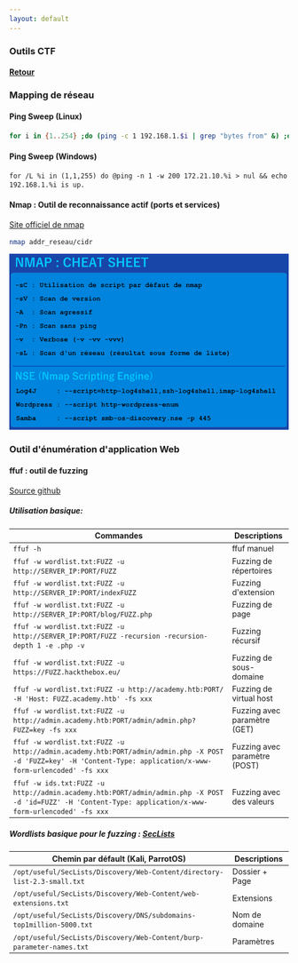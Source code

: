 ```yaml
---
layout: default
---
```


### Outils CTF
#### [Retour](../index.md)

### **Mapping de réseau**

#### Ping Sweep (Linux)
```bash
for i in {1..254} ;do (ping -c 1 192.168.1.$i | grep "bytes from" &) ;done
```

#### Ping Sweep (Windows)
```batch
for /L %i in (1,1,255) do @ping -n 1 -w 200 172.21.10.%i > nul && echo 192.168.1.%i is up.
```

#### Nmap : Outil de reconnaissance actif (ports et services)
[Site officiel de nmap](https://nmap.org/)
```bash
nmap addr_reseau/cidr
```
![Branching](./img/npcs.png)


### **Outil d'énumération d'application Web**

#### ffuf : outil de fuzzing
[Source github](https://github.com/ffuf/ffuf)
##### Utilisation basique: 

| **Commandes**   | **Descriptions**   |
| --------------|-------------------|
| `ffuf -h` | ffuf manuel |
| `ffuf -w wordlist.txt:FUZZ -u http://SERVER_IP:PORT/FUZZ` | Fuzzing de répertoires |
| `ffuf -w wordlist.txt:FUZZ -u http://SERVER_IP:PORT/indexFUZZ` | Fuzzing d'extension |
| `ffuf -w wordlist.txt:FUZZ -u http://SERVER_IP:PORT/blog/FUZZ.php` | Fuzzing de page |
| `ffuf -w wordlist.txt:FUZZ -u http://SERVER_IP:PORT/FUZZ -recursion -recursion-depth 1 -e .php -v` | Fuzzing récursif |
| `ffuf -w wordlist.txt:FUZZ -u https://FUZZ.hackthebox.eu/` | Fuzzing de sous-domaine |
| `ffuf -w wordlist.txt:FUZZ -u http://academy.htb:PORT/ -H 'Host: FUZZ.academy.htb' -fs xxx` | Fuzzing de virtual host |
| `ffuf -w wordlist.txt:FUZZ -u http://admin.academy.htb:PORT/admin/admin.php?FUZZ=key -fs xxx` | Fuzzing avec paramètre (GET) |
| `ffuf -w wordlist.txt:FUZZ -u http://admin.academy.htb:PORT/admin/admin.php -X POST -d 'FUZZ=key' -H 'Content-Type: application/x-www-form-urlencoded' -fs xxx` | Fuzzing avec paramètre (POST) |
| `ffuf -w ids.txt:FUZZ -u http://admin.academy.htb:PORT/admin/admin.php -X POST -d 'id=FUZZ' -H 'Content-Type: application/x-www-form-urlencoded' -fs xxx` | Fuzzing avec des valeurs |  

##### Wordlists basique pour le fuzzing : [SecLists](https://github.com/danielmiessler/SecLists)

| **Chemin par défault (Kali, ParrotOS)**   | **Descriptions**   |
| --------------|-------------------|
| `/opt/useful/SecLists/Discovery/Web-Content/directory-list-2.3-small.txt` | Dossier + Page  |
| `/opt/useful/SecLists/Discovery/Web-Content/web-extensions.txt` | Extensions |
| `/opt/useful/SecLists/Discovery/DNS/subdomains-top1million-5000.txt` | Nom de domaine |
| `/opt/useful/SecLists/Discovery/Web-Content/burp-parameter-names.txt` | Paramètres |
